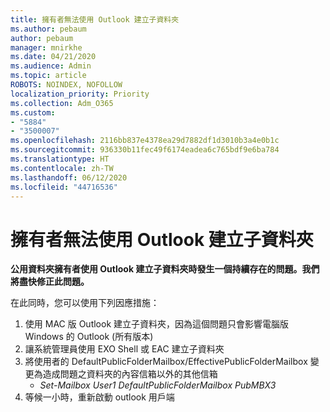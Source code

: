 ```yaml
---
title: 擁有者無法使用 Outlook 建立子資料夾
ms.author: pebaum
author: pebaum
manager: mnirkhe
ms.date: 04/21/2020
ms.audience: Admin
ms.topic: article
ROBOTS: NOINDEX, NOFOLLOW
localization_priority: Priority
ms.collection: Adm_O365
ms.custom:
- "5884"
- "3500007"
ms.openlocfilehash: 2116bb837e4378ea29d7882df1d3010b3a4e0b1c
ms.sourcegitcommit: 936330b11fec49f6174eadea6c765bdf9e6ba784
ms.translationtype: HT
ms.contentlocale: zh-TW
ms.lasthandoff: 06/12/2020
ms.locfileid: "44716536"
---
```

# <a name="owner-cannot-create-sub-folder-using-outlook"></a>擁有者無法使用 Outlook 建立子資料夾

**公用資料夾擁有者使用 Outlook 建立子資料夾時發生一個持續存在的問題。我們將盡快修正此問題。**

在此同時，您可以使用下列因應措施：

1. 使用 MAC 版 Outlook 建立子資料夾，因為這個問題只會影響電腦版 Windows 的 Outlook (所有版本)
2. 讓系統管理員使用 EXO Shell 或 EAC 建立子資料夾
3. 將使用者的 DefaultPublicFolderMailbox/EffectivePublicFolderMailbox 變更為造成問題之資料夾的內容信箱以外的其他信箱  
    - *Set-Mailbox User1 DefaultPublicFolderMailbox PubMBX3*
4. 等候一小時，重新啟動 outlook 用戶端